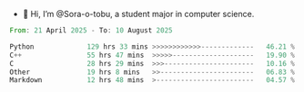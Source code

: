 - 👋 Hi, I’m @Sora-o-tobu, a student major in computer science.

<!--START_SECTION:waka-->

```rust
From: 21 April 2025 - To: 10 August 2025

Python             129 hrs 33 mins >>>>>>>>>>>>-------------   46.21 %
C++                55 hrs 47 mins  >>>>>--------------------   19.90 %
C                  28 hrs 29 mins  >>>----------------------   10.16 %
Other              19 hrs 8 mins   >>-----------------------   06.83 %
Markdown           12 hrs 48 mins  >------------------------   04.57 %
```

<!--END_SECTION:waka-->

<!---
<img align='center' src='https://raw.githubusercontent.com/Sora-o-tobu/Sora-o-tobu/main/OneLastSora.png' width='410px'>
--->
<!---
Sora-o-tobu/Sora-o-tobu is a ✨ special ✨ repository because its `README.md` (this file) appears on your GitHub profile.
You can click the Preview link to take a look at your changes.
--->
